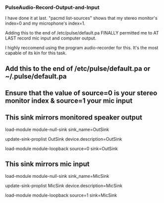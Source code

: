 ### PulseAudio-Record-Output-and-Input

I have done it at last. "pacmd list-sources" shows that my stereo monitor's index=0 and my microphone's index=1. 

Adding this to the end of /etc/pulse/default.pa FINALLY permitted me to AT LAST record mic input and computer output.

I highly reccomend using the program audio-recorder for this. It's the most capable of its kin for this task.

## Add this to the end of /etc/pulse/default.pa or ~/.pulse/default.pa

## Ensure that the value of source=0 is your stereo monitor index & source=1 your mic input

  ## This sink mirrors monitored speaker output

load-module module-null-sink sink_name=OutSink

update-sink-proplist OutSink device.description=OutSink

load-module module-loopback source=0 sink=OutSink

  ## This sink mirrors mic input

load-module module-null-sink sink_name=MicSink

update-sink-proplist MicSink device.description=MicSink

load-module module-loopback source=1 sink=MicSink
